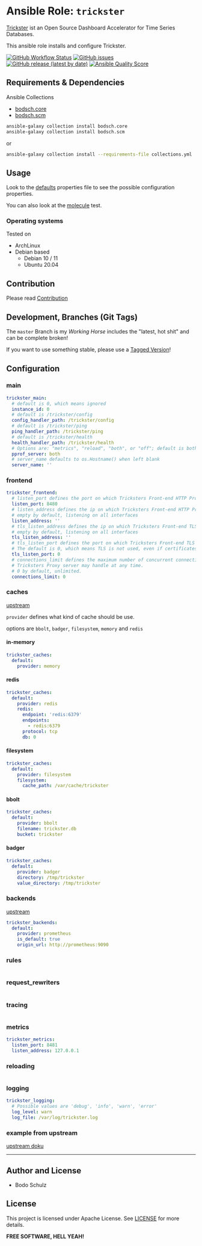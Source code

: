 
# Ansible Role:  `trickster`

[Trickster](https://github.com/tricksterproxy/trickster) ist an Open Source Dashboard Accelerator for Time Series Databases.

This ansible role installs and configure Trickster.

[![GitHub Workflow Status](https://img.shields.io/github/actions/workflow/status/bodsch/ansible-trickster/main.yml?branch=main)][ci]
[![GitHub issues](https://img.shields.io/github/issues/bodsch/ansible-trickster)][issues]
[![GitHub release (latest by date)](https://img.shields.io/github/v/release/bodsch/ansible-trickster)][releases]
[![Ansible Quality Score](https://img.shields.io/ansible/quality/50067?label=role%20quality)][quality]

[ci]: https://github.com/bodsch/ansible-trickster/actions
[issues]: https://github.com/bodsch/ansible-trickster/issues?q=is%3Aopen+is%3Aissue
[releases]: https://github.com/bodsch/ansible-trickster/releases
[quality]: https://galaxy.ansible.com/bodsch/trickster

## Requirements & Dependencies

Ansible Collections

- [bodsch.core](https://github.com/bodsch/ansible-collection-core)
- [bodsch.scm](https://github.com/bodsch/ansible-collection-scm)

```bash
ansible-galaxy collection install bodsch.core
ansible-galaxy collection install bodsch.scm
```
or
```bash
ansible-galaxy collection install --requirements-file collections.yml
```


## Usage

Look to the [defaults](defaults/main.yml) properties file to see the possible configuration properties.

You can also look at the [molecule](molecule/default/group_vars/all) test.

### Operating systems

Tested on

* ArchLinux
* Debian based
    - Debian 10 / 11
    - Ubuntu 20.04

## Contribution

Please read [Contribution](CONTRIBUTING.md)

## Development,  Branches (Git Tags)

The `master` Branch is my *Working Horse* includes the "latest, hot shit" and can be complete broken!

If you want to use something stable, please use a [Tagged Version](https://github.com/bodsch/ansible-trickster/tags)!

## Configuration

### main

```yaml
trickster_main:
  # default is 0, which means ignored
  instance_id: 0
  # default is /trickster/config
  config_handler_path: /trickster/config
  # default is /trickster/ping
  ping_handler_path: /trickster/ping
  # default is /trickster/health
  health_handler_path: /trickster/health
  # Options are: "metrics", "reload", "both", or "off"; default is both
  pprof_server: both
  # server_name defaults to os.Hostname() when left blank
  server_name: ''
```

### frontend

```yaml
trickster_frontend:
  # listen_port defines the port on which Tricksters Front-end HTTP Proxy server listens.
  listen_port: 8480
  # listen_address defines the ip on which Tricksters Front-end HTTP Proxy server listens.
  # empty by default, listening on all interfaces
  listen_address: ''
  # tls_listen_address defines the ip on which Tricksters Front-end TLS Proxy server listens.
  # empty by default, listening on all interfaces
  tls_listen_address: ''
  # tls_listen_port defines the port on which Tricksters Front-end TLS Proxy server listens.
  # The default is 0, which means TLS is not used, even if certificates are configured below.
  tls_listen_port: 0
  # connections_limit defines the maximum number of concurrent connections
  # Tricksters Proxy server may handle at any time.
  # 0 by default, unlimited.
  connections_limit: 0
```

### caches

[upstream](https://github.com/trickstercache/trickster/blob/main/examples/conf/example.full.yaml#L68-L190)

`provider` defines what kind of cache should be use.

options are `bbolt`, `badger`, `filesystem`, `memory` and `redis`

#### in-memory

```yaml
trickster_caches:
  default:
    provider: memory
```

#### redis

```yaml
trickster_caches:
  default:
    provider: redis
    redis:
      endpoint: 'redis:6379'
      endpoints:
        - redis:6379
      protocol: tcp
      db: 0
```

#### filesystem

```yaml
trickster_caches:
  default:
    provider: filesystem
    filesystem:
      cache_path: /var/cache/trickster
```

#### bbolt

```yaml
trickster_caches:
  default:
    provider: bbolt
    filename: trickster.db
    bucket: trickster
```

#### badger

```yaml
trickster_caches:
  default:
    provider: badger
    directory: /tmp/trickster
    value_directory: /tmp/trickster
```


### backends

[upstream](https://github.com/trickstercache/trickster/blob/main/examples/conf/example.full.yaml#L216-L524)

```yaml
trickster_backends:
  default:
    provider: prometheus
    is_default: true
    origin_url: http://prometheus:9090
```


### rules

```yaml


```


### request_rewriters

```yaml


```


### tracing

```yaml


```


### metrics

```yaml
trickster_metrics:
  listen_port: 8481
  listen_address: 127.0.0.1
```


### reloading

```yaml


```


### logging

```yaml
trickster_logging:
  # Possible values are 'debug', 'info', 'warn', 'error'
  log_level: warn
  log_file: /var/log/trickster.log
```

### example from upstream

[upstream doku](https://github.com/trickstercache/trickster/blob/main/examples/conf/example.full.yaml)


---

## Author and License

- Bodo Schulz

## License

This project is licensed under Apache License. See [LICENSE](/LICENSE) for more details.


**FREE SOFTWARE, HELL YEAH!**
